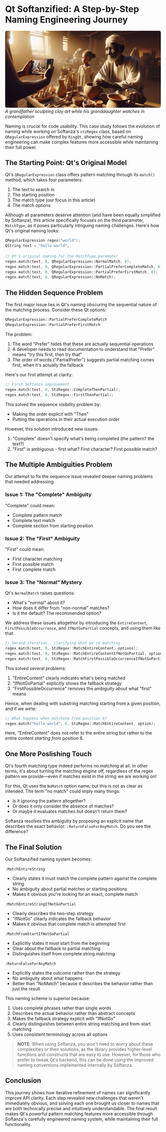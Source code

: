 # Qt Softanzified: A Step-by-Step Naming Engineering Journey
![A grandfather sculpting clay art while his granddaughter watches in contemplation](../images/stz-qt-softanzified.png)
*A grandfather sculpting clay art while his granddaughter watches in contemplation*

Naming is crucial for code usability. This case study follows the evolution of naming while working on Softanza's `stzRegex` class, based on `QRegularExpression` offered by `RingQt`, showing how careful naming engineering can make complex features more accessible while maintaining their full power.

## The Starting Point: Qt's Original Model

Qt's `QRegularExpression` class offers pattern matching through its `match()` method, which takes four parameters:
1. The text to search in
2. The starting position
3. The match type (our focus in this article)
4. The match options

Although all parameters deserve attention (and have been equally simplified by Softanza), this article specifically focuses on the third parameter, `MatchType`, as it poses particularly intriguing naming challenges. Here's how Qt's original naming looks:

```cpp
QRegularExpression regex("world");
QString text = "hello world";

// Qt's original naming for the MatchType parameter
regex.match(text, 0, QRegularExpression::NormalMatch, 0);
regex.match(text, 0, QRegularExpression::PartialPreferCompleteMatch, 0);
regex.match(text, 0, QRegularExpression::PartialPreferFirstMatch, 0);
regex.match(text, 0, QRegularExpression::NoMatch);
```

## The Hidden Sequence Problem

The first major issue lies in Qt's naming obscuring the sequential nature of the matching process. Consider these Qt options:

```cpp
QRegularExpression::PartialPreferCompleteMatch
QRegularExpression::PartialPreferFirstMatch
```

The problem:
1. The word "Prefer" hides that these are actually sequential operations
2. A developer needs to read documentation to understand that "Prefer" means "try this first, then try that"
3. The order of words ("PartialPrefer") suggests partial matching comes first, when it's actually the fallback

Here's our first attempt at clarity:

```cpp
// First Softanza improvement
regex.match(text, 0, StzRegex::CompleteThenPartial);
regex.match(text, 0, StzRegex::FirstThenPartial);
```

This solved the sequence visibility problem by:
- Making the order explicit with "Then"
- Putting the operations in their actual execution order

However, this solution introduced new issues:
1. "Complete" doesn't specify what's being completed (the pattern? the text?)
2. "First" is ambiguous - first what? First character? First possible match?

## The Multiple Ambiguities Problem

Our attempt to fix the sequence issue revealed deeper naming problems that needed addressing:

### Issue 1: The "Complete" Ambiguity
"Complete" could mean:
- Complete pattern match
- Complete text match
- Complete section from starting position

### Issue 2: The "First" Ambiguity
"First" could mean:
- First character matching
- First possible match
- First complete match

### Issue 3: The "Normal" Mystery
Qt's `NormalMatch` raises questions:
- What's "normal" about it?
- How does it differ from "non-normal" matches?
- Is it the default? The recommended option?

We address these issues altogethor by introducing the `EntireContent`, `FirstPossibleOccurrence`, and `IfNotGoPartial` concepts, and using them like that:

```cpp
// Second iteration - clarifying what we're matching
regex.match(text, 0, StzRegex::MatchEntireContent, options);
regex.match(text, 0, StzRegex::MatchEntireContentIfNotGoPartial, options);
regex.match(text, 0, StzRegex::MatchFirstPossibleOccurrenceIfNotGoPartial, options);
```

This solved several problems:
1. "EntireContent" clearly indicates what's being matched
2. "IfNotGoPartial" explicitly shows the fallback strategy
3. "FirstPossibleOccurrence" removes the ambiguity about what "first" means

Hence, when dealing with substring matching starting from a given position, and if we wirte:

```cpp
// What happens when matching from position 6?
regex.match("hello world", 6, StzRegex::MatchEntireContent, option);
```

Here, "EntireContent" does not refer to the entire string but rather to the entire content *starting from* position 6.

## One More Poslishing Touch

Qt's fourth matching type indeed performs no matching at all. In other terms, it's about turning the matching engine off, regardless of the regex pattern we provide—even if matches exist in the string we are working on!

For this, Qt uses the `NoMatch` option name, but this is not as clear as intended. The term "no match" could imply many things:

- Is it ignoring the pattern altogether?
- Or does it only consider the absence of matches?
- Or maybe it evaluates matches but doesn't return them?

Softanza resolves this ambiguity by proposing an explicit name that describes the exact behavior: `:ReturnFalseForAnyMatch`. Do you see the difference?

## The Final Solution

Our Softanzified naming system becomes:

`:MatchEntireString`
- Clearly states it must match the complete pattern against the complete string
- No ambiguity about partial matches or starting positions
- Makes it obvious you're looking for an exact, complete match

`:MatchEntireStringIfNotGoPartial`
- Clearly describes the two-step strategy
- "IfNotGo" clearly indicates the fallback behavior
- Makes it obvious that complete match is attempted first

`:MatchFromStartIfNotGoPartial`
- Explicitly states it must start from the beginning
- Clear about the fallback to partial matching
- Distinguishes itself from complete string matching

`:ReturnFalseForAnyMatch`
- Explicitly states the outcome rather than the strategy
- No ambiguity about what happens
- Better than "NoMatch" because it describes the behavior rather than just the result

This naming scheme is superior because:
1. Uses complete phrases rather than single words
2. Describes the actual behavior rather than abstract concepts
3. Makes the fallback strategy explicit with "IfNotGo"
4. Clearly distinguishes between entire string matching and from-start matching
5. Uses consistent terminology across all options

> **NOTE**: When using Softanza, you won't need to worry about these complexities or their solutions, as the library provides higher-level functions and constructs that are easy to use. However, for those who prefer to tweak Qt's backend, this can be done using the improved naming conventions implemented internally by Softanza.

## Conclusion

This journey shows how iterative refinement of names can significantly improve API clarity. Each step revealed new challenges that weren't immediately obvious, and solving each one brought us closer to names that are both technically precise and intuitively understandable. The final result makes Qt's powerful pattern matching features more accessible through Softanza's carefully engineered naming system, while maintaining their full functionality.